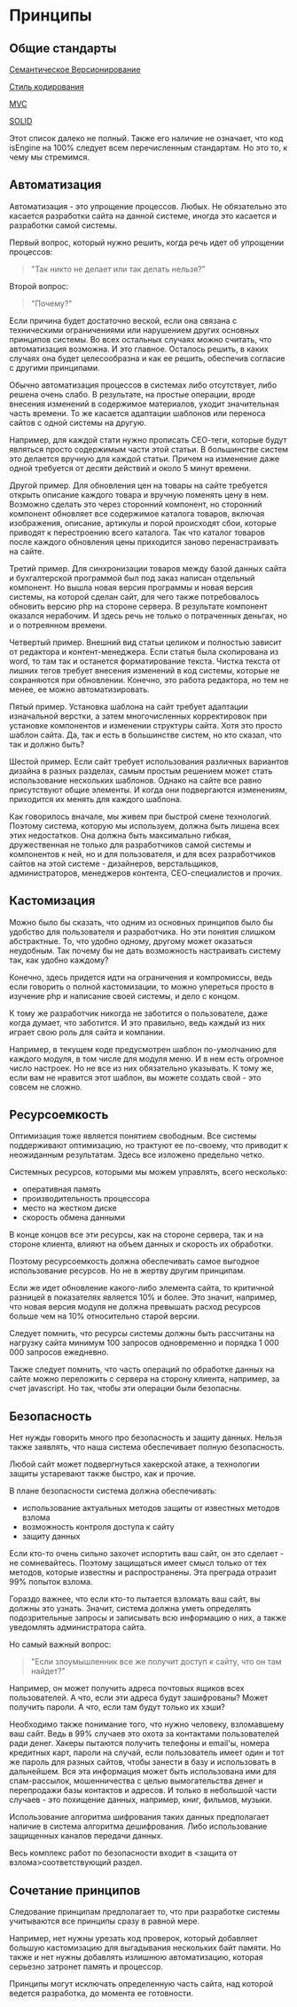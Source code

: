 # Принципы

## Общие стандарты

[Семантическое Версионирование](https://semver.org/)

[Стиль кодирования](https://www.php-fig.org/psr/psr-12/)

[MVC](https://folk.universitetetioslo.no/trygver/themes/mvc/mvc-index.html)

[SOLID](https://sites.google.com/site/unclebobconsultingllc/getting-a-solid-start)

Этот список далеко не полный. Также его наличие не означает, что код isEngine на 100% следует всем перечисленным стандартам. Но это то, к чему мы стремимся.

## Автоматизация

Автоматизация - это упрощение процессов. Любых. Не обязательно это касается разработки сайта на данной системе, иногда это касается и разработки самой системы.

Первый вопрос, который нужно решить, когда речь идет об упрощении процессов:

> "Так никто не делает или так делать нельзя?"

Второй вопрос:

> "Почему?"

Если причина будет достаточно веской, если она связана с техническими ограничениями или нарушением других основных принципов системы. Во всех остальных случаях можно считать, что автоматизация возможна. И это главное. Осталось решить, в каких случаях она будет целесообразна и как ее решить, обеспечив согласие с другими принципами.

Обычно автоматизация процессов в системах либо отсутствует, либо решена очень слабо. В результате, на простые операции, вроде внесения изменений в содержимое материалов, уходит значительная часть времени. То же касается адаптации шаблонов или переноса сайтов с одной системы на другую.

Например, для каждой стати нужно прописать СЕО-теги, которые будут являться просто содержимым части этой статьи. В большинстве систем это делается вручную для каждой статьи. Причем на изменение даже одной требуется от десяти действий и около 5 минут времени.

Другой пример. Для обновления цен на товары на сайте требуется открыть описание каждого товара и вручную поменять цену в нем. Возможно сделать это через сторонний компонент, но сторонний компонент обновляет все содержимое каталога товаров, включая изображения, описание, артикулы и порой происходят сбои, которые приводят к перестроению всего каталога. Так что каталог товаров после каждого обновления цены приходится заново перенастраивать на сайте.

Третий пример. Для синхронизации товаров между базой данных сайта и бухгалтерской программой был под заказ написан отдельный компонент. Но вышла новая версия программы и новая версия системы, на которой сделан сайт, для чего также потребовалось обновить версию php на стороне сервера. В результате компонент оказался нерабочим. И здесь речь не только о потраченных деньгах, но и о потреянном времени.

Четвертый пример. Внешний вид статьи целиком и полностью зависит от редактора и контент-менеджера. Если статья была скопирована из word, то там так и останется форматирование текста. Чистка текста от лишних тегов требует внесения изменений в код системы, которые не сохраняются при обновлении. Конечно, это работа редактора, но тем не менее, ее можно автоматизировать.

Пятый пример. Установка шаблона на сайт требует адаптации изначальной верстки, а затем многочисленных корректировок при установке компонентов и изменении структуры сайта. Хотя это просто шаблон сайта. Да, так и есть в большинстве систем, но кто сказал, что так и должно быть?

Шестой пример. Если сайт требует использования различных вариантов дизайна в разных разделах, самым простым решением может стать использование нескольких шаблонов. Однако на сайте все равно присутствуют общие элементы. И когда они подвергаются изменениям, приходится их менять для каждого шаблона.

Как говорилось вначале, мы живем при быстрой смене технологий. Поэтому система, которую мы используем, должна быть лишена всех этих недостатков. Она должна быть максимально гибкая, дружественная не только для разработчиков самой системы и компонентов к ней, но и для пользователя, и для всех разработчиков сайтов на этой системе - дизайнеров, верстальщиков, администраторов, менеджеров контента, СЕО-специалистов и прочих.

## Кастомизация

Можно было бы сказать, что одним из основных принципов было бы удобство для пользователя и разработчика. Но эти понятия слишком абстрактные. То, что удобно одному, другому может оказаться неудобным. Так почему бы не дать возможность настраивать систему так, как удобно каждому?

Конечно, здесь придется идти на ограничения и компромиссы, ведь если говорить о полной кастомизации, то можно упереться просто в изучение php и написание своей системы, и дело с концом.

К тому же разработчик никогда не заботится о пользователе, даже когда думает, что заботится. И это правильно, ведь каждый из них играет свою роль для сайта и компании.

Например, в текущем коде предусмотрен шаблон по-умолчанию для каждого модуля, в том числе для модуля меню. И в нем есть огромное число настроек. Но не все из них обязательно указывать. К тому же, если вам не нравится этот шаблон, вы можете создать свой - это совсем не сложно.

## Ресурсоемкость

Оптимизация тоже является понятием свободным. Все системы поддерживают оптимизацию, но трактуют ее по-своему, что приводит к неожиданным результатам. Здесь все изложено предельно четко.

Системных ресурсов, которыми мы можем управлять, всего несколько:

* оперативная память
* производительность процессора
* место на жестком диске
* скорость обмена данными

В конце концов все эти ресурсы, как на стороне сервера, так и на стороне клиента, влияют на объем данных и скорость их обработки.

Поэтому ресурсоемкость должна обеспечивать самое выгодное использование ресурсов. Но не в жертву другим принципам.

Если же идет обновление какого-либо элемента сайта, то критичной разницей в показателях является 10% и более. Это значит, например, что новая версия модуля не должна превышать расход ресурсов больше чем на 10% относительно старой версии.

Следует помнить, что ресурсы системы должны быть рассчитаны на нагрузку сайта минимум 100 запросов одновременно и порядка 1 000 000 запросов ежедневно.

Также следует помнить, что часть операций по обработке данных на сайте можно переложить с сервера на сторону клиента, например, за счет javascript. Но так, чтобы эти операции были безопасны.

## Безопасность

Нет нужды говорить много про безопасность и защиту данных. Нельзя также заявлять, что наша система обеспечивает полную безопасность.

Любой сайт может подвергнуться хакерской атаке, а технологии защиты устаревают также быстро, как и прочие.

В плане безопасности система должна обеспечивать:

* использование актуальных методов защиты от известных методов взлома
* возможность контроля доступа к сайту
* защиту данных

Если кто-то очень сильно захочет испортить ваш сайт, он это сделает - не сомневайтесь. Поэтому защищаться имеет смысл только от тех методов, которые известны и распространены. Эта преграда отразит 99% попыток взлома.

Гораздо важнее, что если кто-то пытается взломать ваш сайт, вы должны это узнать. Значит, система должна уметь определять подозрительные запросы и записывать всю информацию о них, а также уведомлять администратора сайта.

Но самый важный вопрос:

> "Если злоумышленник все же получит доступ к сайту, что он там найдет?"

Например, он может получить адреса почтовых ящиков всех пользователей. А что, если эти адреса будут зашифрованы? Может получить пароли. А что, если там будут только их хэши?

Необходимо также понимание того, что нужно человеку, взломавшему ваш сайт. Ведь в 99% случаев это охота за контактами пользователей ради денег. Хакеры пытаются получить телефоны и email'ы, номера кредитных карт, пароли на случай, если пользователь имеет один и тот же пароль для разных сайтов, чтобы занести в базу и использовать в дальнейшем. Вся эта информация может быть использована ими для спам-рассылок, мошенничества с целью вымогательства денег и перепродажи базы контактов и адресов. И только в небольшой части случаев - это похищение данных, например, книг, фильмов, музыки.

Использование алгоритма шифрования таких данных предполагает наличие в система алгоритма дешифрования. Либо использование защищенных каналов передачи данных.

Весь комплекс работ по безопасности входит в <защита от взлома>соответствующий раздел.

## Сочетание принципов

Следование принципам предполагает то, что при разработке системы учитываются все принципы сразу в равной мере.

Например, нет нужны урезать код проверок, который добавляет большую кастомизацию для выгадывания нескольких байт памяти. Но также и нет нужны добавлять излишнюю автоматизацию, которая серьезно затронет память и процессор.

Принципы могут исключать определенную часть сайта, над которой ведется разработка, до момента ее готовности.
